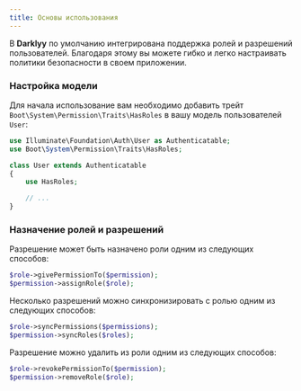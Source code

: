 ```yaml
---
title: Основы использования
---
```

В **Darklyy** по умолчанию интегрирована поддержка ролей и разрешений пользователей. Благодаря этому вы можете гибко и легко настраивать политики безопасности в своем приложении.

### Настройка модели

Для начала использование вам необходимо добавить трейт <c>`Boot\System\Permission\Traits\HasRoles`</c> в вашу модель пользователей <f>`User`</f>:

```php
use Illuminate\Foundation\Auth\User as Authenticatable;
use Boot\System\Permission\Traits\HasRoles;

class User extends Authenticatable
{
    use HasRoles;

    // ...
}
```

### Назначение ролей и разрешений

Разрешение может быть назначено роли одним из следующих способов:

```php
$role->givePermissionTo($permission);
$permission->assignRole($role);
```

Несколько разрешений можно синхронизировать с ролью одним из следующих способов:

```php
$role->syncPermissions($permissions);
$permission->syncRoles($roles);
```

Разрешение можно удалить из роли одним из следующих способов:

```php
$role->revokePermissionTo($permission);
$permission->removeRole($role);

